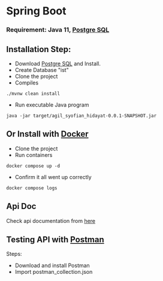 # Spring Boot

### Requirement: Java 11, [Postgre SQL](https://www.postgresql.org/)

## Installation Step:
- Download [Postgre SQL](postgresql.org/download/) and Install.
- Create Database "ist"
- Clone the project
- Compiles
```
./mvnw clean install
```
- Run executable Java program 
```
java -jar target/agil_syofian_hidayat-0.0.1-SNAPSHOT.jar
```

## Or Install with [Docker](https://www.docker.com/)
- Clone the project
- Run containers
```
docker compose up -d
```
- Confirm it all went up correctly
```
docker compose logs
```

## Api Doc 
Check api documentation from [here](https://documenter.getpostman.com/view/21416970/2s93si1Vgb)

## Testing API with [Postman](https://www.postman.com) 

Steps:

- Download and install Postman
- Import postman_collection.json


